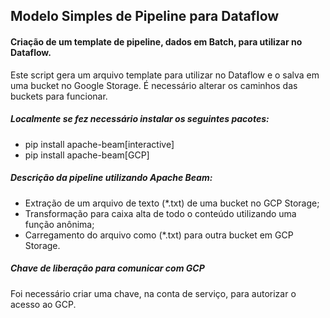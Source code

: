 ## Modelo Simples de Pipeline para Dataflow

#### Criação de um template de pipeline, dados em Batch, para utilizar no Dataflow.

Este script gera um arquivo template para utilizar no Dataflow e o salva em uma bucket no Google Storage.
É necessário alterar os caminhos das buckets para funcionar. 

##### Localmente se fez necessário instalar os seguintes pacotes:

- pip install apache-beam[interactive]
- pip install apache-beam[GCP]


##### Descrição da pipeline utilizando Apache Beam:

- Extração de um arquivo de texto (*.txt) de uma bucket no GCP Storage;
- Transformação para caixa alta de todo o conteúdo utilizando uma função anônima;
- Carregamento do arquivo como (*.txt) para outra bucket em GCP Storage.

##### Chave de liberação para comunicar com GCP

Foi necessário criar uma chave, na conta de serviço, para autorizar o acesso ao GCP. 